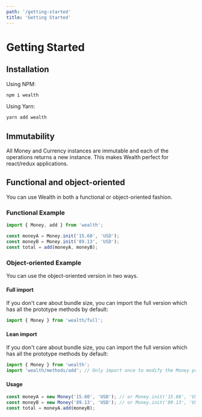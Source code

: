 ```yaml
---
path: '/getting-started'
title: 'Getting Started'
---
```


# Getting Started

## Installation

Using NPM:

```sh
npm i wealth
```

Using Yarn:

```sh
yarn add wealth
```

## Immutability
All Money and Currency instances are immutable and each of the operations returns a new instance.
This makes Wealth perfect for react/redux applications.

## Functional and object-oriented
You can use Wealth in both a functional or object-oriented fashion.

### Functional Example
```js
import { Money, add } from 'wealth';

const moneyA = Money.init('15.60', 'USD');
const moneyB = Money.init('89.13', 'USD');
const total = add(moneyA, moneyB);
```

### Object-oriented Example
You can use the object-oriented version in two ways.

#### Full import
If you don't care about bundle size, you can import the full version which has all the prototype methods by default:
```js
import { Money } from 'wealth/full';
```

#### Lean import
If you don't care about bundle size, you can import the full version which has all the prototype methods by default:
```js
import { Money } from 'wealth';
import 'wealth/methods/add'; // Only import once to modify the Money prototype
```

#### Usage
```js
const moneyA = new Money('15.60', 'USD'); // or Money.init('15.60', 'USD')
const moneyB = new Money('89.13', 'USD'); // or Money.init('89.13', 'USD')
const total = moneyA.add(moneyB);
```
